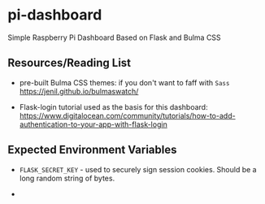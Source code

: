 # pi-dashboard
Simple Raspberry Pi Dashboard Based on Flask and Bulma CSS

## Resources/Reading List

- pre-built Bulma CSS themes: if you don't want to faff with `Sass`
    https://jenil.github.io/bulmaswatch/

- Flask-login tutorial used as the basis for this dashboard:
    https://www.digitalocean.com/community/tutorials/how-to-add-authentication-to-your-app-with-flask-login

## Expected Environment Variables

- `FLASK_SECRET_KEY` - used to securely sign session cookies. Should be a long random string of bytes.

- 
